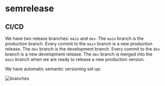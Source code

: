 # semrelease

## CI/CD
We have two release branches: `main` and `dev`. The `main` branch is the production branch. Every commit to the `main` branch is a new production release. The `dev` branch is the development branch. Every commit to the `dev` branch is a new development release. The `dev` branch is merged into the `main` branch when we are ready to release a new production version.

We have automatic semantic versioning set up:

![branches](http://url/to/img.png)

